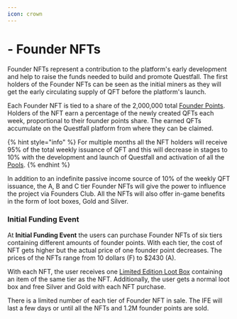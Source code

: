 ```yaml
---
icon: crown
---
```


# - Founder NFTs

Founder NFTs represent a contribution to the platform's early development and help to raise the funds needed to build and promote Questfall. The first holders of the Founder NFTs can be seen as the initial miners as they will get the early circulating supply of QFT before the platform's launch.

Each Founder NFT is tied to a share of the 2,000,000 total [Founder Points](../infrastructure/founders-revenue.md). Holders of the NFT earn a percentage of the newly created QFTs each week, proportional to their founder points share. The earned QFTs accumulate on the Questfall platform from where they can be claimed.

{% hint style="info" %}
For multiple months all the NFT holders will receive 95% of the total weekly issuance of QFT and this will decrease in stages to 10% with the development and launch of Questfall and activation of all the [Pools](../overview/quest-mining.md).
{% endhint %}

In addition to an indefinite passive income source of 10% of the weekly QFT issuance, the A, B and C tier Founder NFTs will give the power to influence the project via Founders Club. All the NFTs will also offer in-game benefits in the form of loot boxes, Gold and Silver.

### Initial Funding Event

At **Initial Funding Event** the users can purchase Founder NFTs of six tiers containing different amounts of founder points. With each tier, the cost of NFT gets higher but the actual price of one founder point decreases. The prices of the NFTs range from 10 dollars (F) to $2430 (A). 

With each NFT, the user receives one [Limited Edition Loot Box](../assets/limited%20edition%20loot%20boxes.md) containing an item of the same tier as the NFT. Additionally, the user gets a normal loot box and free Silver and Gold with each NFT purchase.

There is a limited number of each tier of Founder NFT in sale. The IFE will last a few days or until all the NFTs and 1.2M founder points are sold.

